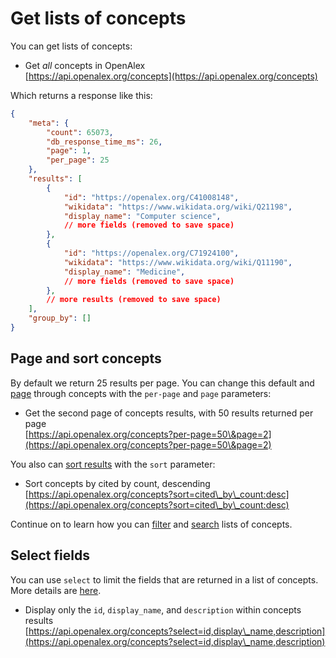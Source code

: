 # Get lists of concepts

You can get lists of concepts:

* Get _all_ concepts in OpenAlex\
  [https://api.openalex.org/concepts](https://api.openalex.org/concepts)

Which returns a response like this:

```json
{
    "meta": {
        "count": 65073,
        "db_response_time_ms": 26,
        "page": 1,
        "per_page": 25
    },
    "results": [
        {
            "id": "https://openalex.org/C41008148",
            "wikidata": "https://www.wikidata.org/wiki/Q21198",
            "display_name": "Computer science",
            // more fields (removed to save space)
        },
        {
            "id": "https://openalex.org/C71924100",
            "wikidata": "https://www.wikidata.org/wiki/Q11190",
            "display_name": "Medicine",
            // more fields (removed to save space)
        },
        // more results (removed to save space)
    ],
    "group_by": []
}
```

## Page and sort concepts

By default we return 25 results per page. You can change this default and [page](../../how-to-use-the-api/get-lists-of-entities/paging.md) through concepts with the `per-page` and `page` parameters:

* Get the second page of concepts results, with 50 results returned per page\
  [https://api.openalex.org/concepts?per-page=50\&page=2](https://api.openalex.org/concepts?per-page=50\&page=2)

You also can [sort results](../../how-to-use-the-api/get-lists-of-entities/sort-entity-lists.md) with the `sort` parameter:

* Sort concepts by cited by count, descending\
  [https://api.openalex.org/concepts?sort=cited\_by\_count:desc](https://api.openalex.org/concepts?sort=cited\_by\_count:desc)

Continue on to learn how you can [filter](filter-concepts.md) and [search](search-concepts.md) lists of concepts.

## Select fields

You can use `select` to limit the fields that are returned in a list of concepts. More details are [here](../../how-to-use-the-api/get-lists-of-entities/select-fields.md).

* Display only the `id`, `display_name`, and `description` within concepts results\
  [https://api.openalex.org/concepts?select=id,display\_name,description](https://api.openalex.org/concepts?select=id,display\_name,description)
